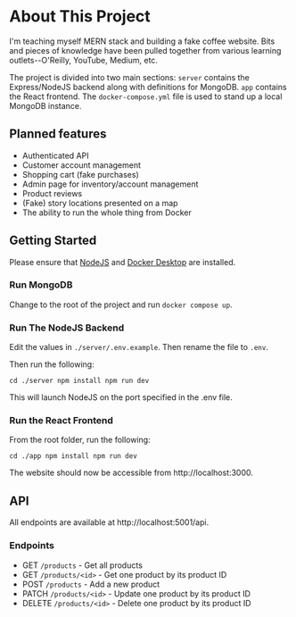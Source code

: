 # About This Project

I'm teaching myself MERN stack and building a fake coffee website. Bits and pieces of knowledge have been pulled together from various learning outlets--O'Reilly, YouTube, Medium, etc.

The project is divided into two main sections: `server` contains the Express/NodeJS backend along with definitions for MongoDB. `app` contains the React frontend. The `docker-compose.yml` file is used to stand up a local MongoDB instance. 

## Planned features

- Authenticated API
- Customer account management
- Shopping cart (fake purchases)
- Admin page for inventory/account management
- Product reviews
- (Fake) story locations presented on a map
- The ability to run the whole thing from Docker

## Getting Started

Please ensure that [NodeJS](https://nodejs.org/en) and [Docker Desktop](https://www.docker.com/products/docker-desktop/) are installed.

### Run MongoDB

Change to the root of the project and run `docker compose up`.

### Run The NodeJS Backend

Edit the values in `./server/.env.example`. Then rename the file to `.env`.

Then run the following:

`cd ./server
npm install
npm run dev`

This will launch NodeJS on the port specified in the .env file.

### Run the React Frontend

From the root folder, run the following:

`cd ./app
npm install
npm run dev`

The website should now be accessible from http://localhost:3000.

## API

All endpoints are available at http://localhost:5001/api.

### Endpoints

- GET `/products` - Get all products
- GET `/products/<id>` - Get one product by its product ID
- POST `/products` - Add a new product
- PATCH `/products/<id>` - Update one product by its product ID
- DELETE `/products/<id>` - Delete one product by its product ID
